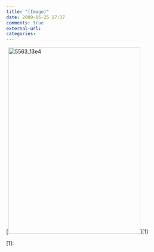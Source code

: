 ```yaml
---
title: "(Image)"
date: 2009-06-25 17:37
comments: true
external-url:
categories:
---
```

[<img src="http://b.asset.soup.io/asset/0364/5563_13e4.jpeg" width="354" height="500" alt="5563_13e4" />][1]

  [1]:
